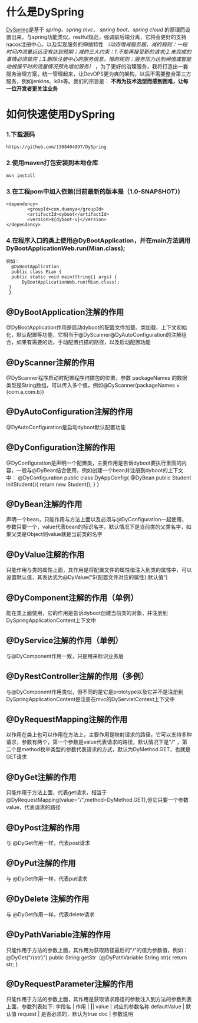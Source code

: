 # 什么是DySpring
   [DySpring](https://github.com/1308404897/DySpring)是基于 *spring、spring mvc、 spring boot、spring cloud* 的原理而设置出来，与spring功能类似，restful规范，强调前后端分离，它将会更好的支持nacos注册中心，以及实现服务的伸缩特性 *（动态增减服务器，减的规则：一段时间内流量远远没有达到预期；减的三大约束：1.不能再接受新的请求;2.未完成的事情必须做完；3.删除注册中心的服务信息。增的规则：服务压力达到闸值或智能地根据平时的流量情况预先增加服务）* ，为了更好的治理服务，我将打造出一套服务治理方案，统一管理起来，让DevOPS更为爽的架构，以后不需要整合第三方服务，例如jenkins、k8s等。我们的宗旨是： __不再为技术选型而感到困难，让每一位开发者更关注业务__
# 如何快速使用DySpring

  ### 1.下载源码
  
    https://github.com/1308404897/DySpring
    
  ### 2.使用maven打包安装到本地仓库
  
    mvn install
    
  ### 3.在工程pom中加入依赖(目前最新的版本是（1.0-SNAPSHOT）)
    <dependency>
            <groupId>com.duanya</groupId>
            <artifactId>dyboot</artifactId>
            <version>${dyboot-v}</version>
    </dependency>
    
  ### 4.在程序入口的类上使用@DyBootApplication，并在main方法调用 DyBootApplicationWeb.run(Mian.class);
    例如：
      @DyBootApplication
      public class Mian {
      public static void main(String[] args) {
          DyBootApplicationWeb.run(Mian.class);
     }
     }
     
 ## @DyBootApplication注解的作用
@DyBootApplication作用是启动dyboot的配置文件加载、类加载、上下文初始化，默认配置等功能，它相当于@DyScanner@DyAutoConfiguration的注解组合，如果有需要的话，手动配置扫描的路径，以及启动配置功能

 ## @DyScanner注解的作用
@DyScanner程序启动时配置程序扫描包的位置，参数 packageNames 的数据类型是String数组，可以传入多个值，例如@DyScanner(packageNames = {com.a,com.b})

 ## @DyAutoConfiguration注解的作用
@DyAutoConfiguration是启动dyboot默认配置功能

 ## @DyConfiguration注解的作用
 @DyConfiguration是声明一个配置类，主要作用是告诉dyboot要执行里面的内容，一般与@DyBean结合使用，例如创建一个bean并注册到dyboot的上下文中：
   @DyConfiguration
   public class DyAppConfig{
      @DyBean
      public Student initStudent(){
       return new Student();
      }
   }
   
 ## @DyBean注解的作用
 声明一个bean，只能作用与方法上面以及必须与@DyConfiguration一起使用，参数只要一个，value代表bean的标识名字，默认情况下是当前类的父类名字，如果父类是Object则value就是当前类的名字

 ## @DyValue注解的作用
 只能作用与类的属性上面，其作用是将配置文件的属性值注入到类的属性中，可以设置默认值，其表达式为@DyValue("${配置文件对应的属性}:默认值")

 ## @DyComponent注解的作用（单例）
 能在类上面使用，它的作用是告诉dyboot创建当前类的对象，并注册到DySpringApplicationContent上下文中
 
 ## @DyService注解的作用（单例）
 与@DyComponent作用一致，只是用来标识业务层
  
 ## @DyRestController注解的作用（多例）
 与@DyComponent作用类似，但不同的是它是prototype以及它并不是注册到DySpringApplicationContent是注册在mvc的DyServletContext上下文中
 
 ## @DyRequestMapping注解的作用
 以作用在类上也可以作用在方法上，主要作用是映射请求的路径，它可以支持多种请求，参数有两个，第一个参数是value代表请求的路径，默认情况下是"/" ，第二个是method枚举类型的参数代表请求的方式，默认为DyMethod.GET，也就是GET请求
  
 ## @DyGet注解的作用
 只能作用于方法上面，代表get请求，相当于@DyRequestMapping(value="/",method=DyMethod.GET),但它只要一个参数value，代表请求的路径
 
 ## @DyPost注解的作用
 与 @DyGet作用一样，代表post请求
 
 ## @DyPut注解的作用
 与 @DyGet作用一样，代表put请求
  
 ## @DyDelete 注解的作用
 与 @DyGet作用一样，代表delete请求
 
 ## @DyPathVariable注解的作用
 只能作用于方法的参数上面，其作用为获取路径最后的"/"的值为参数值，例如：
   @DyGet("/{str}")
   public String getStr（@DyPathVariable String str){
    return str;
   }
  
  ## @DyRequestParameter注解的作用
  只能作用于方法的参数上面，其作用是获取请求路径的参数注入到方法的参数列表上面，参数列表如下:
  字段名 | 作用 |
  ______|______|
  value | 对应的参数名称
  defaultValue | 默认值
  request | 是否必须的，默认为true
  doc | 参数说明
  
 
 
 
